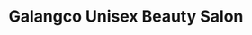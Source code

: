 ---
title: "Galangco Unisex Beauty Salon"
url: /valenzuela/galangco-unisex-beauty-salon/
shop: Kosmetik
---